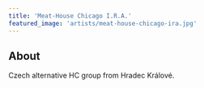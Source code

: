 ```yaml
---
title: 'Meat-House Chicago I.R.A.'
featured_image: 'artists/meat-house-chicago-ira.jpg'
---
```


## About

Czech alternative HC group from Hradec Králové. 
